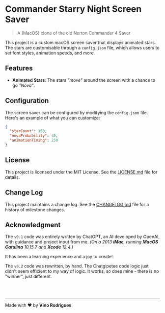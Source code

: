# Commander Starry Night Screen Saver

> A (MacOS) clone of the old Norton Commander 4 Saver

This project is a custom macOS screen saver that displays animated stars. The stars are customisable through a `config.json` file, which allows users to set font styles, animation speeds, and more.

## Features

- **Animated Stars**: The stars *"move"* around the screen with a chance to go *"Nova"*.

## Configuration

The screen saver can be configured by modifying the `config.json` file. Here's an example of what you can customize:

```json
{
  "starCount": 150,
  "novaProbability": 40,
  "animationTiming": 250
}
```

## License

This project is licensed under the MIT License. See the [LICENSE.md](LICENSE.md) file for details.

## Change Log

This project maintains a change log.  See the [CHANGELOG.md](CHANGELOG.md) file for a history of milestone changes.

## Acknowledgment

The `v0.1` code was entirely written by ChatGPT, an AI developed by OpenAI, with guidance and project input from me. *(On a 2013 **iMac**, running **MacOS Catalina** 10.15.7 and **Xcode** 12.4.)*

It has been a learning experience and a joy to create!

The `v0.2` code was rewritten, by hand.  The Chatgipetee code logic just didn't seem efficient to my way of logic.  It works, so does mine - there is no "winner", just different.


&nbsp;<br>&nbsp;

---

Made with :heart: by **Vino Rodrigues**

